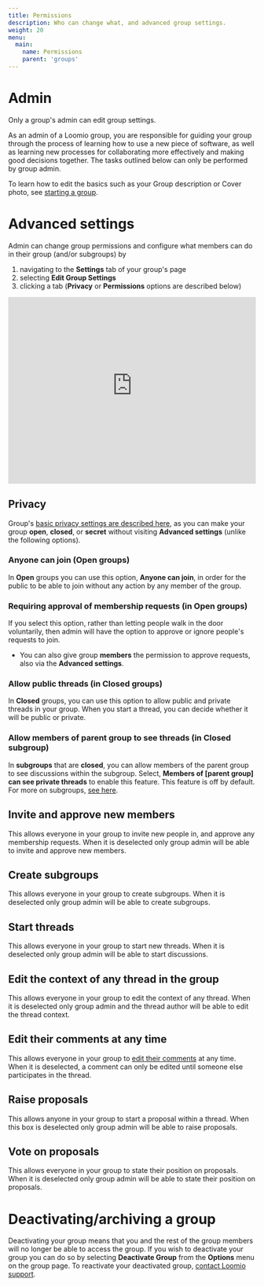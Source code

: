 ```yaml
---
title: Permissions
description: Who can change what, and advanced group settings.
weight: 20
menu:
  main:
    name: Permissions
    parent: 'groups'
---
```


# Admin

Only a group's admin can edit group settings.

As an admin of a Loomio group, you are responsible for guiding your group through the process of learning how to use a new piece of software, as well as learning new processes for collaborating more effectively and making good decisions together. The tasks outlined below can only be performed by group admin.

To learn how to edit the basics such as your Group description or Cover photo, see [starting a group](/en/user_manual/getting_started/starting_a_group).

# Advanced settings

Admin can change group permissions and configure what members can do in their group (and/or subgroups) by

1. navigating to the **Settings** tab of your group's page
2. selecting **Edit Group Settings**
3. clicking a tab (**Privacy** or **Permissions** options are described below)

<iframe width="100%" height="380px" src="https://www.youtube-nocookie.com/embed/ye08QEnP1_A" frameborder="0" allowfullscreen></iframe>

## Privacy

Group's [basic privacy settings are described here](/en/user_manual/getting_started/starting_a_group/#privacy), as you can make your group **open**, **closed**, or **secret** without visiting **Advanced settings** (unlike the following options).

### Anyone can join (Open groups)

In **Open** groups you can use this option, **Anyone can join**, in order for the public to be able to join without any action by any member of the group.

### Requiring approval of membership requests (in Open groups)

If you select this option, rather than letting people walk in the door voluntarily, then admin will have the option to approve or ignore people's requests to join.

- You can also give group **members** the permission to approve requests, also via the **Advanced settings**.

### Allow public threads (in Closed groups)

In **Closed** groups, you can use this option to allow public and private threads in your group. When you start a thread, you can decide whether it will be public or private.

### Allow members of parent group to see threads (in Closed subgroup)

In **subgroups** that are **closed**, you can allow members of the parent group to see discussions within the subgroup.
Select, **Members of [parent group] can see private threads** to enable this feature. This feature is off by default. For more on subgroups, [see here](../subgroups).

## Invite and approve new members

This allows everyone in your group to invite new people in, and approve any membership requests. When it is deselected only group admin will be able to invite and approve new members.

## Create subgroups

This allows everyone in your group to create subgroups. When it is deselected only group admin will be able to create subgroups.

## Start threads

This allows everyone in your group to start new threads. When it is deselected only group admin will be able to start discussions.

## Edit the context of any thread in the group

This allows everyone in your group to edit the context of any thread. When it is deselected only group admin and the thread author will be able to edit the thread context.

## Edit their comments at any time

This allows everyone in your group to [edit their comments](../../threads/#editing-comments) at any time. When it is deselected, a comment can only be edited until someone else participates in the thread.

## Raise proposals

This allows anyone in your group to start a proposal within a thread. When this box is deselected only group admin will be able to raise proposals.

## Vote on proposals

This allows everyone in your group to state their position on proposals. When it is deselected only group admin will be able to state their position on proposals.

# Deactivating/archiving a group

Deactivating your group means that you and the rest of the group members will no longer be able to access the group. If you wish to deactivate your group you can do so by selecting **Deactivate Group** from the **Options** menu on the group page. To reactivate your deactivated group, [contact Loomio support](https://www.loomio.org/contact).
